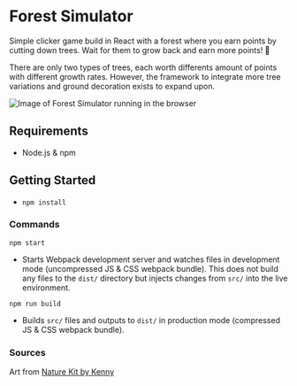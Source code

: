 # Forest Simulator
Simple clicker game build in React with a forest where you earn points by cutting down trees. Wait for them to grow back and earn more points! 🔁

There are only two types of trees, each worth differents amount of points with different growth rates. However, the framework to integrate more tree variations and ground decoration exists to expand upon.

![Image of Forest Simulator running in the browser](https://i.imgur.com/wmlVKEt.png)

## Requirements
* Node.js & npm

## Getting Started
* `npm install`

### Commands
`npm start` 
* Starts Webpack development server and watches files in development mode (uncompressed JS & CSS webpack bundle). This does not build any files to the `dist/` directory but injects changes from `src/` into the live environment.

`npm run build`
* Builds `src/` files and outputs to `dist/` in production mode (compressed JS & CSS webpack bundle).

### Sources
Art from [Nature Kit by Kenny](https://opengameart.org/content/nature-kit)
